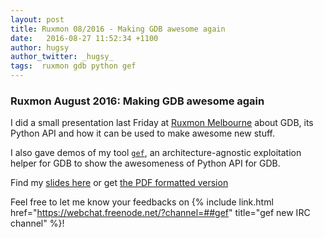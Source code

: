 ```yaml
---
layout: post
title: Ruxmon 08/2016 - Making GDB awesome again
date:   2016-08-27 11:52:34 +1100
author: hugsy
author_twitter: _hugsy_
tags:  ruxmon gdb python gef
---
```


### Ruxmon August 2016: Making GDB awesome again ###

I did a small presentation last Friday at
[Ruxmon Melbourne](http://ruxmon.com/melbourne) about GDB, its Python API and
how it can be used to make awesome new stuff.

I also gave demos of my tool [`gef`](https://github.com/hugsy/gef.git), an
architecture-agnostic exploitation helper for GDB to show the awesomeness of
Python API for GDB.

Find my [slides here](https://blahcat.github.io/slides/ruxmon-2016-08-gef) or
get [the PDF formatted version](https://blahcat.github.io/slides/ruxmon-2016-08-gef/?print-pdf)

Feel free to let me know your feedbacks on
{% include link.html href="https://webchat.freenode.net/?channel=##gef" title="gef new IRC channel" %}!
